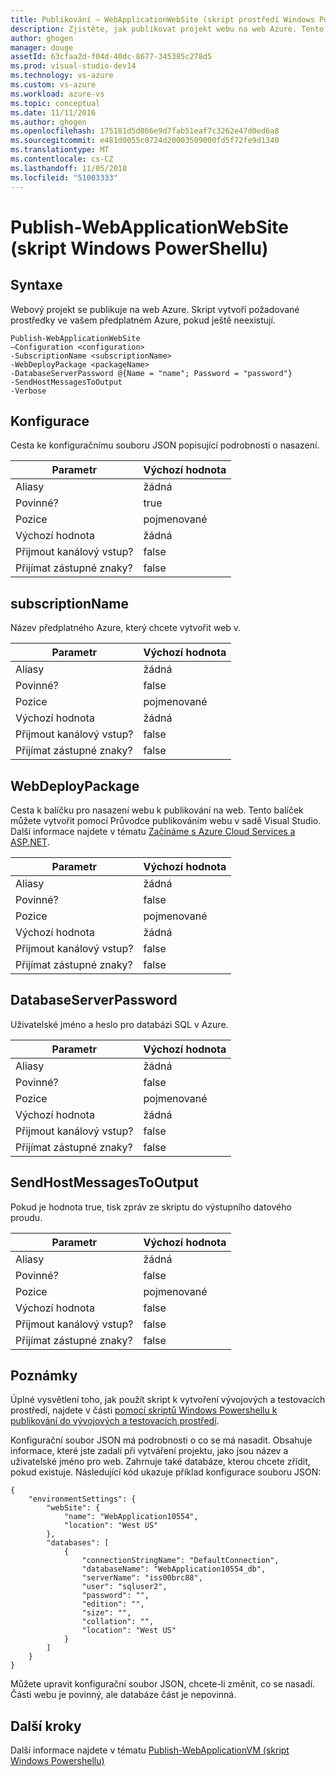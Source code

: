 ```yaml
---
title: Publikování – WebApplicationWebSite (skript prostředí Windows PowerShell) | Dokumentace Microsoftu
description: Zjistěte, jak publikovat projekt webu na web Azure. Tento skript vytvoří požadované prostředky ve vašem předplatném Azure, pokud ještě neexistují.
author: ghogen
manager: douge
assetId: 63cfaa2d-f04d-40dc-8677-345385c278d5
ms.prod: visual-studio-dev14
ms.technology: vs-azure
ms.custom: vs-azure
ms.workload: azure-vs
ms.topic: conceptual
ms.date: 11/11/2016
ms.author: ghogen
ms.openlocfilehash: 175181d5d866e9d7fab51eaf7c3262e47d0ed6a8
ms.sourcegitcommit: e481d0055c0724d20003509000fd5f72fe9d1340
ms.translationtype: MT
ms.contentlocale: cs-CZ
ms.lasthandoff: 11/05/2018
ms.locfileid: "51003333"
---
```

# <a name="publish-webapplicationwebsite-windows-powershell-script"></a>Publish-WebApplicationWebSite (skript Windows PowerShellu)
## <a name="syntax"></a>Syntaxe
Webový projekt se publikuje na web Azure. Skript vytvoří požadované prostředky ve vašem předplatném Azure, pokud ještě neexistují.

    Publish-WebApplicationWebSite
    –Configuration <configuration>
    -SubscriptionName <subscriptionName>
    -WebDeployPackage <packageName>
    -DatabaseServerPassword @{Name = "name"; Password = "password"}
    -SendHostMessagesToOutput
    -Verbose


## <a name="configuration"></a>Konfigurace
Cesta ke konfiguračnímu souboru JSON popisující podrobnosti o nasazení.

| Parametr | Výchozí hodnota |
| --- | --- |
| Aliasy |žádná |
| Povinné? |true |
| Pozice |pojmenované |
| Výchozí hodnota |žádná |
| Přijmout kanálový vstup? |false |
| Přijímat zástupné znaky? |false |

## <a name="subscriptionname"></a>subscriptionName
Název předplatného Azure, který chcete vytvořit web v.

| Parametr | Výchozí hodnota |
| --- | --- |
| Aliasy |žádná |
| Povinné? |false |
| Pozice |pojmenované |
| Výchozí hodnota |žádná |
| Přijmout kanálový vstup? |false |
| Přijímat zástupné znaky? |false |

## <a name="webdeploypackage"></a>WebDeployPackage
Cesta k balíčku pro nasazení webu k publikování na web. Tento balíček můžete vytvořit pomocí Průvodce publikováním webu v sadě Visual Studio. Další informace najdete v tématu [Začínáme s Azure Cloud Services a ASP.NET](http://go.microsoft.com/fwlink/p/?LinkID=623089).

| Parametr | Výchozí hodnota |
| --- | --- |
| Aliasy |žádná |
| Povinné? |false |
| Pozice |pojmenované |
| Výchozí hodnota |žádná |
| Přijmout kanálový vstup? |false |
| Přijímat zástupné znaky? |false |

## <a name="databaseserverpassword"></a>DatabaseServerPassword
Uživatelské jméno a heslo pro databázi SQL v Azure.

| Parametr | Výchozí hodnota |
| --- | --- |
| Aliasy |žádná |
| Povinné? |false |
| Pozice |pojmenované |
| Výchozí hodnota |žádná |
| Přijmout kanálový vstup? |false |
| Přijímat zástupné znaky? |false |

## <a name="sendhostmessagestooutput"></a>SendHostMessagesToOutput
Pokud je hodnota true, tisk zpráv ze skriptu do výstupního datového proudu.

| Parametr | Výchozí hodnota |
| --- | --- |
| Aliasy |žádná |
| Povinné? |false |
| Pozice |pojmenované |
| Výchozí hodnota |false |
| Přijmout kanálový vstup? |false |
| Přijímat zástupné znaky? |false |

## <a name="remarks"></a>Poznámky
Úplné vysvětlení toho, jak použít skript k vytvoření vývojových a testovacích prostředí, najdete v části [pomocí skriptů Windows Powershellu k publikování do vývojových a testovacích prostředí](vs-azure-tools-publishing-using-powershell-scripts.md).

Konfigurační soubor JSON má podrobnosti o co se má nasadit. Obsahuje informace, které jste zadali při vytváření projektu, jako jsou název a uživatelské jméno pro web. Zahrnuje také databáze, kterou chcete zřídit, pokud existuje. Následující kód ukazuje příklad konfigurace souboru JSON:

    {
        "environmentSettings": {
            "webSite": {
                "name": "WebApplication10554",
                "location": "West US"
            },
            "databases": [
                {
                    "connectionStringName": "DefaultConnection",
                    "databaseName": "WebApplication10554_db",
                    "serverName": "iss00brc88",
                    "user": "sqluser2",
                    "password": "",
                    "edition": "",
                    "size": "",
                    "collation": "",
                    "location": "West US"
                }
            ]
        }
    }

Můžete upravit konfigurační soubor JSON, chcete-li změnit, co se nasadí. Části webu je povinný, ale databáze část je nepovinná.

## <a name="next-steps"></a>Další kroky
Další informace najdete v tématu [Publish-WebApplicationVM (skript Windows Powershellu)](vs-azure-tools-publish-webapplicationvm.md)

